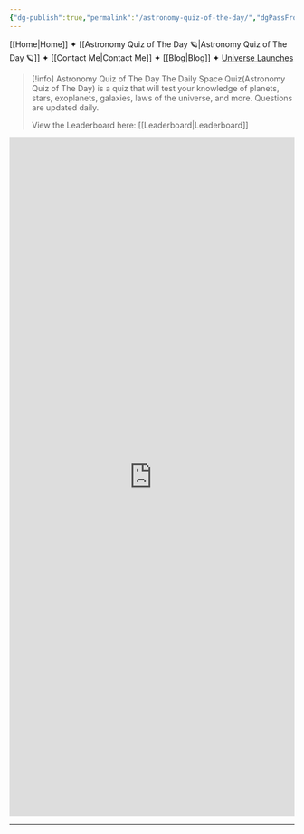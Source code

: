 ```yaml
---
{"dg-publish":true,"permalink":"/astronomy-quiz-of-the-day/","dgPassFrontmatter":true,"noteIcon":"","created":"","updated":""}
---
```




<div class="transclusion internal-embed is-loaded"><div class="markdown-embed">



[[Home\|Home]] ✦ [[Astronomy Quiz of The Day 🪐\|Astronomy Quiz of The Day 🪐]] ✦ [[Contact Me\|Contact Me]] ✦ [[Blog\|Blog]] ✦ [Universe Launches](https://stardashusa.com/)


</div></div>


> [!info] Astronomy Quiz of The Day
> The Daily Space Quiz(Astronomy Quiz of The Day) is a quiz that will test your knowledge of planets, stars, exoplanets, galaxies, laws of the universe, and more. Questions are updated daily.
> 
> View the Leaderboard here: [[Leaderboard\|Leaderboard]]






<iframe style="border:none;width:100%;" height="1200px" src="https://opnform.com/forms/astronomy-quiz-of-the-day"></iframe>

-----




